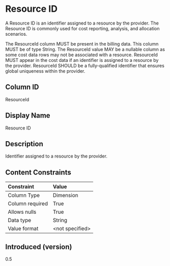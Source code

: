 # Resource ID

A Resource ID is an identifier assigned to a resource by the provider. The Resource ID is commonly used for cost
reporting, analysis, and allocation scenarios.

The ResourceId column MUST be present in the billing data. This column MUST be of type String. The ResourceId value
MAY be a nullable column as some cost data rows may not be associated with a resource. ResourceId MUST appear in the
cost data if an identifier is assigned to a resource by the provider. ResourceId SHOULD be a fully-qualified
identifier that ensures global uniqueness within the provider.

## Column ID

ResourceId

## Display Name

Resource ID

## Description

Identifier assigned to a resource by the provider.

## Content Constraints

| Constraint      | Value           |
|:----------------|:----------------|
| Column Type     | Dimension       |
| Column required | True            |
| Allows nulls    | True            |
| Data type       | String          |
| Value format    | \<not specified> |

## Introduced (version)

0.5
